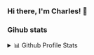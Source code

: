 ### Hi there, I'm Charles! 👋

<!--
**Fr0ggym4n/Fr0ggym4n** is a ✨ _special_ ✨ repository because its `README.md` (this file) appears on your GitHub profile.

Here are some ideas to get you started:

- 🔭 I’m currently working on ...
- 🌱 I’m currently learning ...
- 👯 I’m looking to collaborate on ...
- 🤔 I’m looking for help with ...
- 💬 Ask me about ...
- 📫 How to reach me: ...
- 😄 Pronouns: ...
- ⚡ Fun fact: ...
-->

### Gihub stats

<details>
<summary> 📊 Github Profile Stats </summary>

![https://github-readme-stats.vercel.app/api/top-langs/?username=Fr0ggym4n&layout=compact&theme=solarized-dark&show](https://github-readme-stats.vercel.app/api/top-langs/?username=Fr0ggym4n&layout=compact&theme=solarized-dark&show)

[![https://github-readme-stats.vercel.app/api?username=Fr0ggym4n&theme=solarized-dark&show_icons=true](https://github-readme-stats.vercel.app/api?username=Fr0ggym4n&theme=solarized-dark&show_icons=true)]([https://github.com/anuraghazra/github-readme-stats,)

</details>